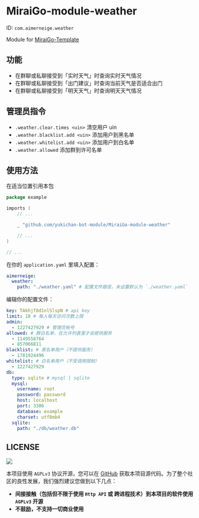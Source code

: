 # MiraiGo-module-weather

ID: `com.aimerneige.weather`

Module for [MiraiGo-Template](https://github.com/Logiase/MiraiGo-Template)

## 功能

- 在群聊或私聊接受到「实时天气」时查询实时天气情况
- 在群聊或私聊接受到「出门建议」时查询当前天气是否适合出门
- 在群聊或私聊接受到「明天天气」时查询明天天气情况

## 管理员指令

- `.weather.clear.times <uin>` 清空用户 uin
- `.weather.blacklist.add <uin>` 添加用户到黑名单
- `.weather.whitelist.add <uin>` 添加用户到白名单
- `.weather.allowed` 添加群到许可名单

## 使用方法

在适当位置引用本包

```go
package example

imports (
    // ...

    _ "github.com/yukichan-bot-module/MiraiGo-module-weather"

    // ...
)

// ...
```

在你的 `application.yaml` 里填入配置：

```yaml
aimerneige:
  weather:
    path: "./weather.yaml" # 配置文件路径，未设置默认为 `./weather.yaml`
```

编辑你的配置文件：

```yaml
key: TAkhjf8d1nlSlspN # api key
limit: 10 # 每人每天访问次数上限
admin:
  - 1227427929 # 管理员帐号
allowed: # 群白名单，在允许列表里才会提供服务
  - 1149558764
  - 857066811
blacklist: # 黑名单用户（不提供服务）
  - 1781924496
whitelist: # 白名单用户（不受调用限制）
  - 1227427929
db:
  type: sqlite # mysql | sqlite
  mysql:
    username: root
    password: password
    host: localhost
    port: 3306
    database: example
    charset: utf8mb4
  sqlite:
    path: "./db/weather.db"
```

## LICENSE

<a href="https://www.gnu.org/licenses/agpl-3.0.en.html">
<img src="https://www.gnu.org/graphics/agplv3-155x51.png">
</a>

本项目使用 `AGPLv3` 协议开源，您可以在 [GitHub](https://github.com/yukichan-bot-module/MiraiGo-module-weather) 获取本项目源代码。为了整个社区的良性发展，我们强烈建议您做到以下几点：

- **间接接触（包括但不限于使用 `Http API` 或 跨进程技术）到本项目的软件使用 `AGPLv3` 开源**
- **不鼓励，不支持一切商业使用**
